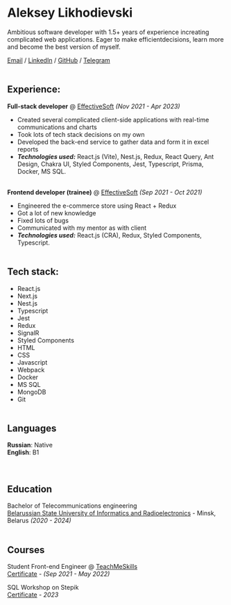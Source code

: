 # Aleksey Likhodievski

Ambitious software developer with 1.5+ years of experience increating complicated web applications. Eager to make efficientdecisions, learn more and become the best version of myself.

[Email](mailto:aleksey.likhodievski@gmail.com) / [LinkedIn](https://www.linkedin.com/in/aleksey-likhodievski/) / [GitHub](https://github.com/aleksey-lihodievski) / [Telegram](https://t.me/a_likhodievski)
<br><br>

## Experience:

**Full-stack developer** @ [EffectiveSoft](https://effectivesoft.com/) _(Nov 2021 - Apr 2023)_ <br>
  - Created several complicated client-side applications with real-time communications and charts
  - Took lots of tech stack decisions on my own
  - Developed the back-end service to gather data and form it in excel reports
  - **_Technologies used:_** React.js (Vite), Nest.js, Redux, React Query, Ant Design, Chakra UI, Styled Components, Jest, Typescript, Prisma, Docker, MS SQL.
<br><br>

**Frontend developer (trainee)** @ [EffectiveSoft](https://effectivesoft.com/) _(Sep 2021 - Oct 2021)_ <br>
  - Engineered the e-commerce store using React + Redux
  - Got a lot of new knowledge
  - Fixed lots of bugs
  - Communicated with my mentor as with client
  - **_Technologies used:_** React.js (CRA), Redux, Styled Components, Typescript.
<br><br>

## Tech stack:
- React.js
- Next.js
- Nest.js
- Typescript
- Jest
- Redux
- SignalR
- Styled Components
- HTML
- CSS
- Javascript
- Webpack
- Docker
- MS SQL
- MongoDB
- Git
<br><br>

## Languages

**Russian**:  Native<br>
**English**:  B1<br>
<br><br>

## Education

Bachelor of Telecommunications engineering<br>
[Belarussian State University of Informatics and Radioelectronics](https://www.bsuir.by/) - Minsk, Belarus _(2020 - 2024)_
<br><br>

## Courses

Student Front-end Engineer @ [TeachMeSkills](https://teachmeskills.by/)<br>
[Certificate](https://user-images.githubusercontent.com/53303633/202861992-5b557ff9-c5b8-44cd-a453-ae3cd2395ab6.jpg) - _(Sep 2021 - May 2022)_

SQL Workshop on Stepik<br>
[Certificate](https://stepik.org/cert/1997492) - _2023_
